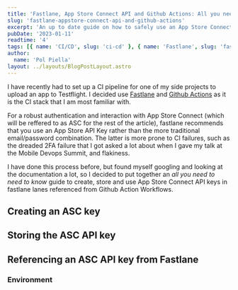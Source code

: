 ```yaml
---
title: 'Fastlane, App Store Connect API and Github Actions: All you need to know'
slug: 'fastlane-appstore-connect-api-and-github-actions'
excerpt: 'An up to date guide on how to safely use an App Store Connect API key with fastlane and Github Actions.'
pubDate: '2023-01-11'
readtime: '4'
tags: [{ name: 'CI/CD', slug: 'ci-cd' }, { name: 'Fastlane', slug: 'fastlane' }]
author:
  name: 'Pol Piella'
layout: ../layouts/BlogPostLayout.astro
---
```


I have recently had to set up a CI pipeline for one of my side projects to upload an app to Testflight. I decided use [Fastlane]() and [Github Actions]() as it is the CI stack that I am most familiar with.

For a robust authentication and interaction with App Store Connect (which will be reffered to as ASC for the rest of the article), fastlane recommends that you use an App Store API Key rather than the more traditional email/password combination. The latter is more prone to CI failures, such as the dreaded 2FA failure that I got asked a lot about when I gave my talk at the Mobile Devops Summit, and flakiness.

I have done this process before, but found myself googling and looking at the documentation a lot, so I decided to put together an _all you need to need to know_ guide to create, store and use App Store Connect API keys in fastlane lanes referenced from Github Action Workflows.

## Creating an ASC key

## Storing the ASC API key

## Referencing an ASC API key from Fastlane

### Environment

###
